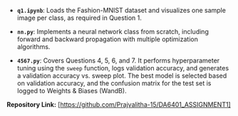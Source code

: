 - **`q1.ipynb`**: Loads the Fashion-MNIST dataset and visualizes one sample image per class, as required in Question 1.  

- **`nn.py`**: Implements a neural network class from scratch, including forward and backward propagation with multiple optimization algorithms.  

- **`4567.py`**: Covers Questions 4, 5, 6, and 7. It performs hyperparameter tuning using the `sweep` function, logs validation accuracy, and generates a validation accuracy vs. sweep plot. The best model is selected based on validation accuracy, and the confusion matrix for the test set is logged to Weights & Biases (WandB).  

**Repository Link:** [https://github.com/Prajvalitha-15/DA6401_ASSIGNMENT1]